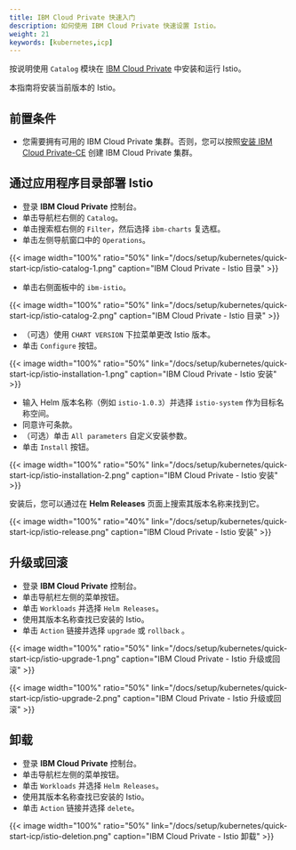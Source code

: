 ```yaml
---
title: IBM Cloud Private 快速入门
description: 如何使用 IBM Cloud Private 快速设置 Istio。
weight: 21
keywords: [kubernetes,icp]
---
```


按说明使用 `Catalog` 模块在 [IBM Cloud Private](https://www.ibm.com/cloud/private) 中安装和运行 Istio。

本指南将安装当前版本的 Istio。

## 前置条件

- 您需要拥有可用的 IBM Cloud Private 集群。否则，您可以按照[安装 IBM Cloud Private-CE](https://www.ibm.com/support/knowledgecenter/SSBS6K_2.1.0.3/installing/install_containers_CE.html)
 创建 IBM Cloud Private 集群。

## 通过应用程序目录部署 Istio

- 登录 **IBM Cloud Private** 控制台。
- 单击导航栏右侧的 `Catalog`。
- 单击搜索框右侧的 `Filter`，然后选择 `ibm-charts` 复选框。
- 单击左侧导航窗口中的 `Operations`。

{{< image width="100%" ratio="50%"
    link="/docs/setup/kubernetes/quick-start-icp/istio-catalog-1.png"
    caption="IBM Cloud Private - Istio 目录"
    >}}

- 单击右侧面板中的 `ibm-istio`。

{{< image width="100%" ratio="50%"
    link="/docs/setup/kubernetes/quick-start-icp/istio-catalog-2.png"
    caption="IBM Cloud Private - Istio 目录"
    >}}

- （可选）使用 `CHART VERSION` 下拉菜单更改 Istio 版本。
- 单击 `Configure` 按钮。

{{< image width="100%" ratio="50%"
    link="/docs/setup/kubernetes/quick-start-icp/istio-installation-1.png"
    caption="IBM Cloud Private - Istio 安装"
    >}}

- 输入 Helm 版本名称（例如 `istio-1.0.3`）并选择 `istio-system` 作为目标名称空间。
- 同意许可条款。
- （可选）单击 `All parameters` 自定义安装参数。
- 单击 `Install` 按钮。

{{< image width="100%" ratio="50%"
    link="/docs/setup/kubernetes/quick-start-icp/istio-installation-2.png"
    caption="IBM Cloud Private - Istio 安装"
    >}}

安装后，您可以通过在 **Helm Releases** 页面上搜索其版本名称来找到它。

{{< image width="100%" ratio="40%"
    link="/docs/setup/kubernetes/quick-start-icp/istio-release.png"
    caption="IBM Cloud Private - Istio 安装"
    >}}

## 升级或回滚

- 登录 **IBM Cloud Private** 控制台。
- 单击导航栏左侧的菜单按钮。
- 单击 `Workloads` 并选择 `Helm Releases`。
- 使用其版本名称查找已安装的 Istio。
- 单击 `Action` 链接并选择 `upgrade` 或 `rollback` 。

{{< image width="100%" ratio="50%"
    link="/docs/setup/kubernetes/quick-start-icp/istio-upgrade-1.png"
    caption="IBM Cloud Private - Istio 升级或回滚"
    >}}

{{< image width="100%" ratio="50%"
    link="/docs/setup/kubernetes/quick-start-icp/istio-upgrade-2.png"
    caption="IBM Cloud Private - Istio 升级或回滚"
    >}}

## 卸载

- 登录 **IBM Cloud Private** 控制台。
- 单击导航栏左侧的菜单按钮。
- 单击 `Workloads` 并选择 `Helm Releases`。
- 使用其版本名称查找已安装的 Istio。
- 单击 `Action` 链接并选择 `delete`。

{{< image width="100%" ratio="50%"
    link="/docs/setup/kubernetes/quick-start-icp/istio-deletion.png"
    caption="IBM Cloud Private - Istio 卸载"
    >}}